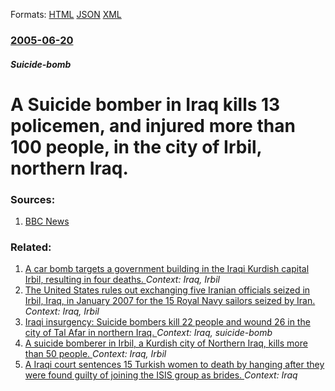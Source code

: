 
Formats: [HTML](/news/2005/06/20/a-suicide-bomber-in-iraq-kills-13-policemen-and-injured-more-than-100-people-in-the-city-of-irbil-northern-iraq.html)  [JSON](/news/2005/06/20/a-suicide-bomber-in-iraq-kills-13-policemen-and-injured-more-than-100-people-in-the-city-of-irbil-northern-iraq.json)  [XML](/news/2005/06/20/a-suicide-bomber-in-iraq-kills-13-policemen-and-injured-more-than-100-people-in-the-city-of-irbil-northern-iraq.xml)  

### [2005-06-20](/news/2005/06/20/index.md)

##### Suicide-bomb
#  A Suicide bomber in Iraq kills 13 policemen, and injured more than 100 people, in the city of Irbil, northern Iraq. 




### Sources:

1. [BBC News](http://news.bbc.co.uk/1/hi/world/middle_east/4109908.stm)

### Related:

1. [A car bomb targets a government building in the Iraqi Kurdish capital Irbil, resulting in four deaths. ](/news/2014/11/19/a-car-bomb-targets-a-government-building-in-the-iraqi-kurdish-capital-irbil-resulting-in-four-deaths.md) _Context: Iraq, Irbil_
2. [ The United States rules out exchanging five Iranian officials seized in Irbil, Iraq, in January 2007 for the 15 Royal Navy sailors seized by Iran. ](/news/2007/03/31/the-united-states-rules-out-exchanging-five-iranian-officials-seized-in-irbil-iraq-in-january-2007-for-the-15-royal-navy-sailors-seized-b.md) _Context: Iraq, Irbil_
3. [ Iraqi insurgency: Suicide bombers kill 22 people and wound 26 in the city of Tal Afar in northern Iraq. ](/news/2006/11/24/iraqi-insurgency-suicide-bombers-kill-22-people-and-wound-26-in-the-city-of-tal-afar-in-northern-iraq.md) _Context: Iraq, suicide-bomb_
4. [ A suicide bomberer in Irbil, a Kurdish city of Northern Iraq, kills more than 50 people. ](/news/2005/05/4/a-suicide-bomberer-in-irbil-a-kurdish-city-of-northern-iraq-kills-more-than-50-people.md) _Context: Iraq, Irbil_
5. [A Iraqi court sentences 15 Turkish women to death by hanging after they were found guilty of joining the ISIS group as brides. ](/news/2018/02/25/a-iraqi-court-sentences-15-turkish-women-to-death-by-hanging-after-they-were-found-guilty-of-joining-the-isis-group-as-brides.md) _Context: Iraq_
